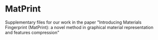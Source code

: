 # MatPrint
Supplementary files for our work in the paper "Introducing Materials Fingerprint (MatPrint): a novel method in graphical material representation and features compression" 
